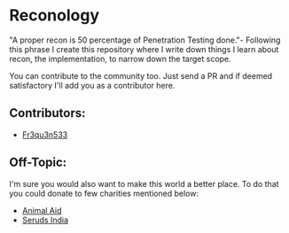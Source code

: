 # Reconology
"A proper recon is 50 percentage of Penetration Testing done."- Following this phrase I create this repository where I write down things I learn about recon, the implementation, to narrow down the target scope.

You can contribute to the community too. Just send a PR and if deemed satisfactory I'll add you as a contributor here. 

## Contributors:

* [Fr3qu3n533](https://github.com/Pratyaksh06)














## Off-Topic:
I'm sure you would also want to make this world a better place. To do that you could donate to few charities mentioned below:
* [Animal Aid](https://www.animalaidunlimited.org/)
* [Seruds India](https://serudsindia.org/)

